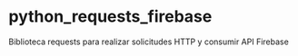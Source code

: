 # python_requests_firebase
Biblioteca requests para realizar solicitudes HTTP y consumir API Firebase
